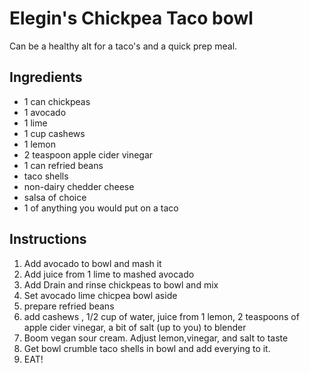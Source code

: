 # Elegin's Chickpea Taco bowl

Can be a healthy alt for a taco's and a quick prep meal.

## Ingredients

- 1 can chickpeas
- 1 avocado
- 1 lime
- 1 cup cashews
- 1 lemon
- 2 teaspoon apple cider vinegar
- 1 can refried beans
- taco shells
- non-dairy chedder cheese
- salsa of choice
- 1 of anything you would put on a taco

## Instructions

 

1. Add avocado to bowl and mash it
2. Add juice from 1 lime to mashed avocado
3. Add Drain and rinse chickpeas to bowl and mix
4. Set avocado lime chicpea bowl aside
5. prepare refried beans 
6. add cashews , 1/2 cup of water, juice from 1 lemon, 2 teaspoons of apple cider vinegar, a bit of salt (up to you) to blender 
7. Boom vegan sour cream. Adjust lemon,vinegar, and salt to taste
8. Get bowl crumble taco shells in bowl and add everying to it.
9. EAT!



